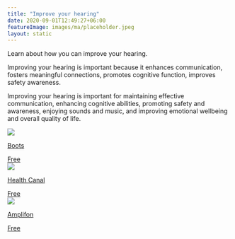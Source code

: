 ```yaml
---
title: "Improve your hearing"
date: 2020-09-01T12:49:27+06:00
featureImage: images/ma/placeholder.jpeg
layout: static
---
```


Learn about how you can improve your hearing.

Improving your hearing is important because it enhances communication, fosters meaningful connections, promotes cognitive function, improves safety awareness.

Improving your hearing is important for maintaining effective communication, enhancing cognitive abilities, promoting safety and awareness, enjoying sounds and music, and improving emotional wellbeing and overall quality of life.

<a class="ma-link" href="https://www.bootshearingcare.com/hearing-loss/"><div class="ma-card ma-card-Health"><div class="ma-icon"><img src ="/images/Icon-check - health - opacity.svg"/></div><div class="ma-name"><p>Boots</p></div><div class="ma-paid-text"><span>Free</span></div></div></a><a class="ma-link" href="https://www.healthcanal.com/health/how-to-improve-hearing"><div class="ma-card ma-card-Health"><div class="ma-icon"><img src ="/images/Icon-check - health - opacity.svg"/></div><div class="ma-name"><p>Health Canal</p></div><div class="ma-paid-text"><span>Free</span></div></div></a><a class="ma-link" href="https://www.amplifon.com/uk/recognising-hearing-loss/how-the-ear-works/10-steps-to-better-hearing"><div class="ma-card ma-card-Health"><div class="ma-icon"><img src ="/images/Icon-check - health - opacity.svg"/></div><div class="ma-name"><p>Amplifon</p></div><div class="ma-paid-text"><span>Free</span></div></div></a>  

<br/><br/>






